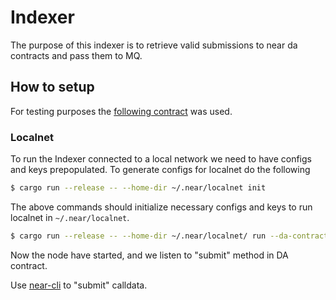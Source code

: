 # Indexer
The purpose of this indexer is to retrieve valid submissions to near da contracts and pass them to MQ. 

## How to setup

For testing purposes the [following contract](https://github.com/near/rollup-data-availability/tree/main/contracts/blob-store) was used. 

### Localnet

To run the Indexer connected to a local network we need to have configs and keys prepopulated. To generate configs for localnet do the following

```bash
$ cargo run --release -- --home-dir ~/.near/localnet init
```

The above commands should initialize necessary configs and keys to run localnet in `~/.near/localnet`.

```bash
$ cargo run --release -- --home-dir ~/.near/localnet/ run --da-contract-id "da.test.near"
```

Now the node have started, and we listen to "submit" method in DA contract.

Use [near-cli](https://github.com/near/near-shell) to "submit" calldata. 
